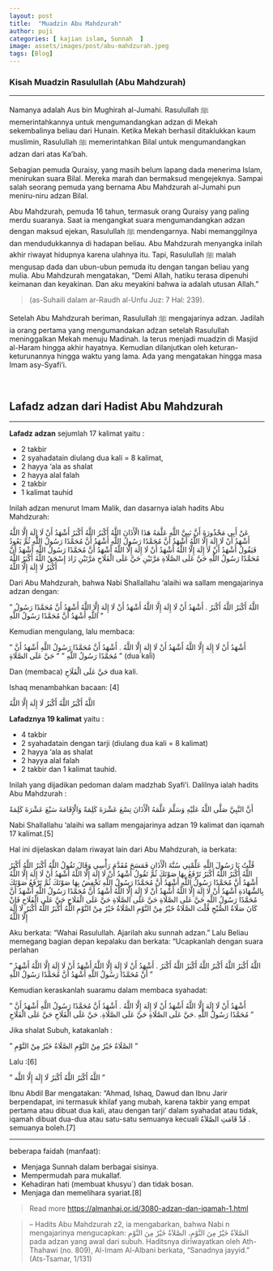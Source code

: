 ```yaml
---
layout: post
title:  "Muadzin Abu Mahdzurah"
author: puji
categories: [ kajian islam, Sunnah  ]
image: assets/images/post/abu-mahdzurah.jpeg
tags: [Blog]
---
```


### Kisah Muadzin Rasulullah (Abu Mahdzurah)
***

Namanya adalah Aus bin Mughirah al-Jumahi. Rasulullah ﷺ memerintahkannya untuk mengumandangkan adzan di Mekah
sekembalinya beliau dari Hunain.
Ketika Mekah berhasil ditaklukkan kaum muslimin, Rasulullah ﷺ memerintahkan Bilal untuk mengumandangkan adzan
dari atas Ka’bah.

Sebagian pemuda Quraisy, yang masih belum lapang dada menerima Islam, menirukan suara Bilal.
Mereka marah dan bermaksud mengejeknya. Sampai salah seorang pemuda yang bernama Abu Mahdzurah al-Jumahi pun
meniru-niru adzan Bilal.

Abu Mahdzurah, pemuda 16 tahun, termasuk orang Quraisy yang paling merdu suaranya. Saat ia mengangkat suara
mengumandangkan adzan dengan maksud ejekan, Rasulullah ﷺ mendengarnya. Nabi memanggilnya dan mendudukkannya
di hadapan beliau. Abu Mahdzurah menyangka inilah akhir riwayat hidupnya karena ulahnya itu. Tapi,
Rasulullah ﷺ malah mengusap dada dan ubun-ubun pemuda itu dengan tangan beliau yang mulia. Abu Mahdzurah mengatakan,
“Demi Allah, hatiku terasa dipenuhi keimanan dan keyakinan. Dan aku meyakini bahwa ia adalah utusan Allah.”

<blockquote>
(as-Suhaili dalam ar-Raudh al-Unfu Juz: 7 Hal: 239).
</blockquote>

Setelah Abu Mahdzurah beriman, Rasulullah ﷺ mengajarinya adzan.
Jadilah ia orang pertama yang mengumandakan adzan setelah Rasulullah meninggalkan Mekah menuju Madinah.
Ia terus menjadi muadzin di Masjid al-Haram hingga akhir hayatnya. Kemudian dilanjutkan oleh keturan-keturunannya hingga waktu yang lama.
Ada yang mengatakan hingga masa Imam asy-Syafi’i.
</details>
<br/>

## Lafadz adzan dari Hadist Abu Mahdzurah
*    *    *

__Lafadz adzan__ sejumlah 17 kalimat yaitu :
* 2 takbir
* 2 syahadatain diulang dua kali = 8 kalimat,
* 2 hayya ‘ala as shalat
* 2 hayya alal falah
* 2 takbir
* 1 kalimat tauhid

Inilah adzan menurut Imam Malik, dan dasarnya ialah
hadits Abu Mahdzurah:

عَنْ أَبِي مَحْذُورَةَ أَنَّ نَبِيَّ اللَّهِ عَلَّمَهُ هَذَا الْأَذَانَ اللَّهُ أَكْبَرُ اللَّهُ أَكْبَرُ أَشْهَدُ أَنْ لَا إِلَهَ إِلَّا اللَّهُ أَشْهَدُ أَنْ لَا إِلَهَ إِلَّا اللَّهُ أَشْهَدُ أَنَّ مُحَمَّدًا رَسُولُ اللَّهِ أَشْهَدُ أَنَّ مُحَمَّدًا رَسُولُ اللَّهِ ثُمَّ يَعُودُ فَيَقُولُ أَشْهَدُ أَنْ لَا إِلَهَ إِلَّا اللَّهُ أَشْهَدُ أَنْ لَا إِلَهَ إِلَّا اللَّهُ أَشْهَدُ أَنَّ مُحَمَّدًا رَسُولُ اللَّهِ أَشْهَدُ أَنَّ مُحَمَّدًا رَسُولُ اللَّهِ حَيَّ عَلَى الصَّلَاةِ مَرَّتَيْنِ حَيَّ عَلَى الْفَلَاحِ مَرَّتَيْنِ زَادَ إِسْحَقُ اللَّهُ أَكْبَرُ اللَّهُ أَكْبَرُ لَا إِلَهَ إِلَّا اللَّهُ

Dari Abu Mahdzurah, bahwa Nabi Shallallahu ‘alaihi wa sallam mengajarinya adzan dengan:

” اللَّهُ أَكْبَرُ اللَّهُ أَكْبَرُ . أَشْهَدُ أَنْ لَا إِلَهَ إِلَّا اللَّهُ أَشْهَدُ أَنْ لَا إِلَهَ إِلَّا اللَّهُ
أَشْهَدُ أَنَّ مُحَمَّدًا رَسُولُ اللَّهِ أَشْهَدُ أَنَّ مُحَمَّدًا رَسُولُ اللَّهِ ”

Kemudian mengulang, lalu membaca:

” أَشْهَدُ أَنْ لَا إِلَهَ إِلَّا اللَّهُ أَشْهَدُ أَنْ لَا إِلَهَ إِلَّا اللَّهُ . أَشْهَدُ أَنَّ مُحَمَّدًا رَسُولُ اللَّهِ أَشْهَدُ أَنَّ مُحَمَّدًا رَسُولُ اللَّهِ ”
” حَيَّ عَلَى الصَّلَاةِ ” (dua kali)

Dan (membaca) حَيَّ عَلَى الْفَلَاحِ dua kali.

Ishaq menambahkan bacaan: [4]

اللَّهُ أَكْبَرُ اللَّهُ أَكْبَرُ لَا إِلَهَ إِلَّا اللَّهُ

__Lafadznya 19 kalimat__ yaitu :
* 4 takbir
* 2 syahadatain dengan tarji (diulang dua kali = 8 kalimat)
* 2 hayya ‘ala as shalat
* 2 hayya alal falah
* 2 takbir dan 1 kalimat tauhid.

Inilah yang dijadikan pedoman dalam madzhab Syafi’i.
Dalilnya ialah hadits Abu Mahdzurah :

أَنَّ النَّبِيَّ صَلَّى اللَّهُ عَلَيْهِ وَسَلَّمَ عَلَّمَهُ الْأَذَانَ تِسْعَ عَشْرَةَ كَلِمَةً وَالْإِقَامَةَ سَبْعَ عَشْرَةَ كَلِمَةً

Nabi Shallallahu ‘alaihi wa sallam mengajarinya adzan 19 kalimat dan iqamah 17 kalimat.[5]

Hal ini dijelaskan dalam riwayat lain dari Abu Mahdzurah, ia berkata:

قُلْتُ يَا رَسُولَ اللَّهِ عَلِّمْنِي سُنَّةَ الْأَذَانِ فَمَسَحَ مُقَدَّمَ رَأْسِي وَقَالَ تَقُولُ اللَّهُ أَكْبَرُ اللَّهُ أَكْبَرُ اللَّهُ أَكْبَرُ اللَّهُ أَكْبَرُ تَرْفَعُ بِهَا صَوْتَكَ ثُمَّ تَقُولُ أَشْهَدُ أَنْ لَا إِلَهَ إِلَّا اللَّهُ أَشْهَدُ أَنْ لَا إِلَهَ إِلَّا اللَّهُ أَشْهَدُ أَنَّ مُحَمَّدًا رَسُولُ اللَّهِ أَشْهَدُ أَنَّ مُحَمَّدًا رَسُولُ اللَّهِ تَخْفِضُ بِهَا صَوْتَكَ ثُمَّ تَرْفَعُ صَوْتَكَ بِالشَّهَادَةِ أَشْهَدُ أَنْ لَا إِلَهَ إِلَّا اللَّهُ أَشْهَدُ أَنْ لَا إِلَهَ إِلَّا اللَّهُ أَشْهَدُ أَنَّ مُحَمَّدًا رَسُولُ اللَّهِ أَشْهَدُ أَنَّ مُحَمَّدًا رَسُولُ اللَّهِ حَيَّ عَلَى الصَّلَاةِ حَيَّ عَلَى الصَّلَاةِ حَيَّ عَلَى الْفَلَاحِ حَيَّ عَلَى الْفَلَاحِ فَإِنْ كَانَ صَلَاةُ الصُّبْحِ قُلْتَ الصَّلَاةُ خَيْرٌ مِنْ النَّوْمِ الصَّلَاةُ خَيْرٌ مِنْ النَّوْمِ اللَّهُ أَكْبَرُ اللَّهُ أَكْبَرُ لَا إِلَهَ إِلَّا اللَّهُ

Aku berkata: “Wahai Rasulullah. Ajarilah aku sunnah adzan.” Lalu Beliau memegang bagian depan kepalaku dan berkata: “Ucapkanlah dengan suara perlahan

” اللَّهُ أَكْبَرُ اللَّهُ أَكْبَرُ اللَّهُ أَكْبَرُ اللَّهُ أَكْبَرُ . أَشْهَدُ أَنْ لَا إِلَهَ إِلَّا اللَّهُ أَشْهَدُ أَنْ لَا إِلَهَ إِلَّا اللَّهُ
أَشْهَدُ أَنَّ مُحَمَّدًا رَسُولُ اللَّهِ أَشْهَدُ أَنَّ مُحَمَّدًا رَسُولُ اللَّهِ ”

Kemudian keraskanlah suaramu dalam membaca syahadat:

” أَشْهَدُ أَنْ لَا إِلَهَ إِلَّا اللَّهُ أَشْهَدُ أَنْ لَا إِلَهَ إِلَّا اللَّهُ .
أَشْهَدُ أَنَّ مُحَمَّدًا رَسُولُ اللَّهِ أَشْهَدُ أَنَّ مُحَمَّدًا رَسُولُ اللَّهِ .حَيَّ عَلَى الصَّلَاةِ حَيَّ عَلَى الصَّلَاةِ. حَيَّ عَلَى الْفَلَاحِ حَيَّ عَلَى الْفَلَاحِ ”

Jika shalat Subuh, katakanlah :

” الصَّلَاةُ خَيْرٌ مِنْ النَّوْمِ الصَّلَاةُ خَيْرٌ مِنْ النَّوْمِ ”

Lalu :[6]

” اللَّهُ أَكْبَرُ اللَّهُ أَكْبَرُ لَا إِلَهَ إِلَّا اللَّه ”

Ibnu Abdil Bar mengatakan: “Ahmad, Ishaq, Dawud dan Ibnu Jarir berpendapat, ini termasuk khilaf yang mubah,
karena takbir yang empat pertama atau dibuat dua kali, atau dengan tarji’ dalam syahadat atau tidak, iqamah
dibuat dua-dua atau satu-satu semuanya kecuali قَدْ قَامَتِ الصَّلاَةُ . semuanya boleh.[7]

***

   beberapa faidah (manfaat):
* Menjaga Sunnah dalam berbagai sisinya.
* Mempermudah para mukallaf.
* Kehadiran hati (membuat khusyu`) dan tidak bosan.
* Menjaga dan memelihara syariat.[8]

>Read more https://almanhaj.or.id/3080-adzan-dan-iqamah-1.html

   >– Hadits Abu Mahdzurah z2, ia mengabarkan,
bahwa Nabi n mengajarinya mengucapkan: الصَّلاَةُ خَيْرٌ مِنَ النَّوْمِ، الصَّلاَةُ خَيْرٌ مِنَ النَّوْمِ
pada adzan yang awal dari subuh. Haditsnya diriwayatkan oleh Ath-Thahawi (no. 809),
Al-Imam Al-Albani berkata, “Sanadnya jayyid.”
(Ats-Tsamar, 1/131)
